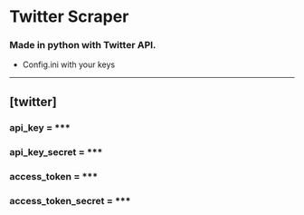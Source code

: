 # Twitter Scraper

### Made in python with Twitter API.
  
* Config.ini with your keys
---
## [twitter]
### api_key = ***  
### api_key_secret = ***  
### access_token = ***  
### access_token_secret = ***  
